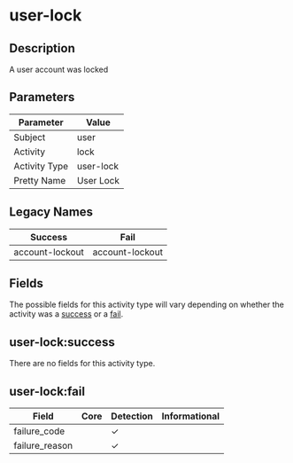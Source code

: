 user-lock
=========

Description
-----------
A user account was locked

Parameters
----------
| Parameter     | Value     |
| ------------- | --------- |
| Subject       | user      |
| Activity      | lock      |
| Activity Type | user-lock |
| Pretty Name   | User Lock |

Legacy Names
------------
| Success             | Fail                |
| ------------------- | ------------------- |
| account-lockout<br> | account-lockout<br> |

Fields
------

The possible fields for this activity type will vary depending on whether the activity was a [success](#user-locksuccess) or a [fail](#user-lockfail).


user-lock:success
-----------------

There are no fields for this activity type.


user-lock:fail
--------------

| Field          | Core | Detection | Informational |
| -------------- | ---- | --------- | ------------- |
| failure_code   |      | &#10003;  |               |
| failure_reason |      | &#10003;  |               |